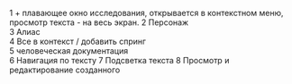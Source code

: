 1 + плавающее окно исследования, открывается в контекстном меню, просмотр текста - на весь экран.
2 Персонаж  
3 Алиас  
4 Все в контекст / добавить спринг  
5 человеческая документация  
6 Навигация по тексту
7 Подсветка текста
8 Просмотр и редактирование созданного
